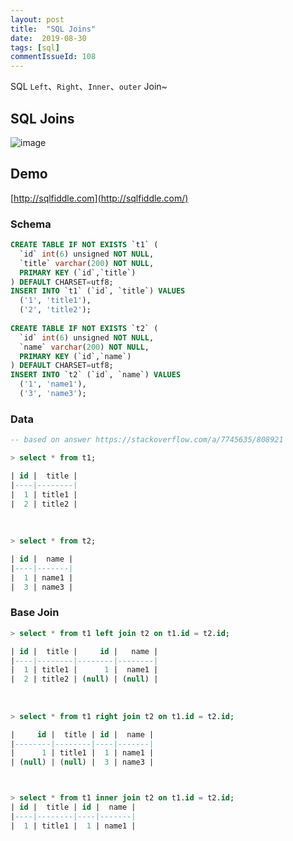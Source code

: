 ```yaml
---
layout: post
title:  "SQL Joins"
date:  2019-08-30
tags: [sql]
commentIssueId: 108
---
```




SQL `Left`、`Right`、`Inner`、`outer`  Join~ 



## SQL Joins






![image](https://user-images.githubusercontent.com/7157346/64021626-fa6c1200-cb66-11e9-8742-23bc7d107532.png)





## Demo



[http://sqlfiddle.com](http://sqlfiddle.com/)



### Schema

```sql
CREATE TABLE IF NOT EXISTS `t1` (
  `id` int(6) unsigned NOT NULL,
  `title` varchar(200) NOT NULL,
  PRIMARY KEY (`id`,`title`)
) DEFAULT CHARSET=utf8;
INSERT INTO `t1` (`id`, `title`) VALUES
  ('1', 'title1'),
  ('2', 'title2');
  
CREATE TABLE IF NOT EXISTS `t2` (
  `id` int(6) unsigned NOT NULL,
  `name` varchar(200) NOT NULL,
  PRIMARY KEY (`id`,`name`)
) DEFAULT CHARSET=utf8;
INSERT INTO `t2` (`id`, `name`) VALUES
  ('1', 'name1'),
  ('3', 'name3');
```



### Data 

```sql
-- based on answer https://stackoverflow.com/a/7745635/808921

> select * from t1;

| id |  title |
|----|--------|
|  1 | title1 |
|  2 | title2 |
        
        
        
> select * from t2;

| id |  name |
|----|-------|
|  1 | name1 |
|  3 | name3 |

```



### Base Join

```sql
> select * from t1 left join t2 on t1.id = t2.id;

| id |  title |     id |   name |
|----|--------|--------|--------|
|  1 | title1 |      1 |  name1 |
|  2 | title2 | (null) | (null) |
        
        
        
> select * from t1 right join t2 on t1.id = t2.id;

|     id |  title | id |  name |
|--------|--------|----|-------|
|      1 | title1 |  1 | name1 |
| (null) | (null) |  3 | name3 |



> select * from t1 inner join t2 on t1.id = t2.id;
| id |  title | id |  name |
|----|--------|----|-------|
|  1 | title1 |  1 | name1 |
        

```



